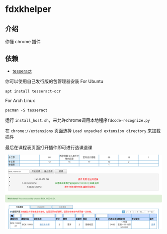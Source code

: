 # fdxkhelper

## 介绍
你懂
chrome 插件

## 依赖
- [tesseract](https://github.com/tesseract-ocr/tesseract)

你可以使用自己发行版的包管理器安装
For Ubuntu
```
apt install tesseract-ocr
```
For Arch Linux
```
pacman -S tesseract
```

运行 `install_host.sh`，来允许chrome调用本地程序`fdcode-recognize.py`

在 `chrome://extensions` 页面选择 `Load unpacked extension directory` 来加载插件

最后在课程表页面打开插件即可进行选课退课

![screenshot](https://github.com/crazyboycjr/fdxkhelper/raw/master/screenshot.png)
